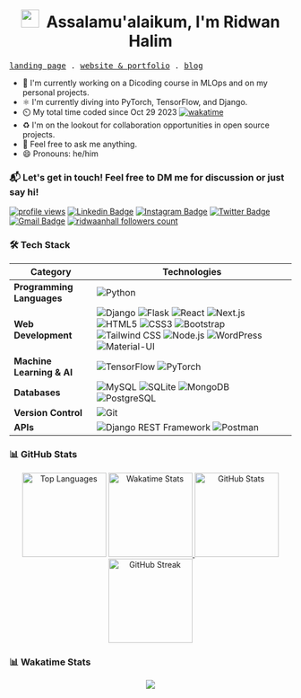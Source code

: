 <h1 align="center">
    <img src="https://tva1.sinaimg.cn/large/e6c9d24egy1h1571l0uucg205k05egri.gif" width="32" />&nbsp;
    Assalamu'alaikum, I'm Ridwan Halim
</h1>

<p align="left">
    <samp>
        <a href="https://ngoding.me" target='_blank'>landing page</a> .
        <a href="https://ridwaanhall.me" target='_blank'>website & portfolio</a> .
        <a href="https://ridwaanhall.me/blog" target='_blank'>blog</a> 
    </samp>
</p>

- 🏢 I'm currently working on a Dicoding course in MLOps and on my personal projects.
- ⚛️ I'm currently diving into PyTorch, TensorFlow, and Django.
- ⏲️ My total time coded since Oct 29 2023 [![wakatime](https://wakatime.com/badge/user/018b799e-de53-4f7a-bb65-edc2df9f26d8.svg)](https://wakatime.com/@018b799e-de53-4f7a-bb65-edc2df9f26d8)
- ♻️ I'm on the lookout for collaboration opportunities in open source projects.
- 💬 Feel free to ask me anything.
- 😄 Pronouns: he/him

### 📬 Let's get in touch! Feel free to DM me for discussion or just say hi!

[![profile views](https://komarev.com/ghpvc/?username=ridwaanhall&color=blue&label=Profile%20Views)](https://github.com/ridwaanhall)
[![Linkedin Badge](https://img.shields.io/badge/-Ridwan%20Halim-0e76a8?style=flat&labelColor=0e76a8&logo=LinkedIn&logoColor=white)](https://www.linkedin.com/in/ridwaanhall/)
[![Instagram Badge](https://img.shields.io/badge/-@ridwaanhall-e84393?style=flat&labelColor=e84393&logo=instagram&logoColor=white)](https://instagram.com/ridwaanhall)
[![Twitter Badge](https://img.shields.io/badge/-@ridwaanhall-1ca0f1?style=flat&labelColor=1ca0f1&logo=x&logoColor=white)](https://twitter.com/ridwaanhall)
[![Gmail Badge](https://img.shields.io/badge/-ridwaanhall.dev@gmail.com-c0392b?style=flat&labelColor=c0392b&logo=gmail&logoColor=white)](mailto:ridwaanhall.dev@gmail.com)
[![ridwaanhall followers count](https://img.shields.io/github/followers/ridwaanhall?label=GitHub%20Followers)](https://github.com/ridwaanhall)

### 🛠 Tech Stack

| Category                | Technologies                                                                 |
|-------------------------|------------------------------------------------------------------------------|
| **Programming Languages** | ![Python](https://img.shields.io/badge/-Python-05122A?style=flat&logo=python) |
| **Web Development**     | ![Django](https://img.shields.io/badge/-Django-05122A?style=flat&logo=django) ![Flask](https://img.shields.io/badge/-Flask-05122A?style=flat&logo=flask) ![React](https://img.shields.io/badge/-React-05122A?style=flat&logo=react) ![Next.js](https://img.shields.io/badge/-Next.js-05122A?style=flat&logo=next.js) ![HTML5](https://img.shields.io/badge/-HTML5-05122A?style=flat&logo=html5) ![CSS3](https://img.shields.io/badge/-CSS3-05122A?style=flat&logo=css3) ![Bootstrap](https://img.shields.io/badge/-Bootstrap-05122A?style=flat&logo=bootstrap) ![Tailwind CSS](https://img.shields.io/badge/-Tailwind%20CSS-05122A?style=flat&logo=tailwind-css) ![Node.js](https://img.shields.io/badge/-Node.js-05122A?style=flat&logo=node.js) ![WordPress](https://img.shields.io/badge/-WordPress-05122A?style=flat&logo=wordpress) ![Material-UI](https://img.shields.io/badge/-Material--UI-05122A?style=flat&logo=material-ui) |
| **Machine Learning & AI** | ![TensorFlow](https://img.shields.io/badge/-TensorFlow-05122A?style=flat&logo=tensorflow) ![PyTorch](https://img.shields.io/badge/-PyTorch-05122A?style=flat&logo=pytorch) |
| **Databases**           | ![MySQL](https://img.shields.io/badge/-MySQL-05122A?style=flat&logo=mysql) ![SQLite](https://img.shields.io/badge/-SQLite-05122A?style=flat&logo=sqlite) ![MongoDB](https://img.shields.io/badge/-MongoDB-05122A?style=flat&logo=mongodb) ![PostgreSQL](https://img.shields.io/badge/-PostgreSQL-05122A?style=flat&logo=postgresql) |
| **Version Control**     | ![Git](https://img.shields.io/badge/-Git-05122A?style=flat&logo=git) |
| **APIs**                | ![Django REST Framework](https://img.shields.io/badge/-DRF-05122A?style=flat&logo=django) ![Postman](https://img.shields.io/badge/-Postman-05122A?style=flat&logo=postman) |

### 📊 GitHub Stats

<div align="center">

<span>
    <img height="150" src="https://github-readme-stats.vercel.app/api/top-langs/?username=ridwaanhall&layout=compact&hide=php&langs_count=6" alt="Top Languages" />
</span>

<span>
    <a href="https://wakatime.com/@ridwaanhall">
        <img height="150" src="https://github-readme-stats.vercel.app/api/wakatime?username=ridwaanhall&layout=compact&langs_count=6" alt="Wakatime Stats" />
    </a>
</span>

<span>
    <a href="https://github.com/ridwaanhall?tab=repositories&q=&type=&language=&sort=stargazers">
        <img height="150" src="https://github-readme-stats.vercel.app/api?username=ridwaanhall&show_icons=true&count_private=true&hide=contribs" alt="GitHub Stats" />
    </a>
</span>

<span>
    <img src="https://github-readme-streak-stats.herokuapp.com/?user=ridwaanhall" height="150" alt="GitHub Streak" />
</span>

</div>

### 📊 Wakatime Stats

<div align="center">

<span>
    <a href="https://wakatime.com/@ridwaanhall"><img src="https://wakatime.com/share/@ridwaanhall/814541a6-1677-46dc-ba38-6bbec125c7b1.png" /></a>
</span>

</div>
